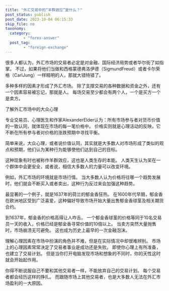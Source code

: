 ```yaml
---
title: "外汇交易中的“羊群效应”是什么？"
post_status: publish
post_date: 2023-10-04 06:15:33
skip_file: no
taxonomy:
  category:
        - "forex-answer"
  post_tag:
        - "foreign-exchange"
---
```


很多人都认为，外汇市场的交易者必定是对金融、国际经济局势或者华尔街了如指掌。 不过，如果将他们当做和西格蒙德弗洛伊德（SigmundFreud）或者卡尔荣格（CarlJung）一样精明的人，那就大错特错了。

多种多样的因素才形成了外汇市场。 除了支撑交易的各种数据和资金之外，还有一个因素容易被忘记，那就是人。 每场交易至少都会有两个人，一个是买方一个是卖方。

了解外汇市场中的大众心理

专业交易员、心理医生和作家AlexanderElder认为：所有市场参与者对货币价值的一致认同，就体现在市场的每一笔价格中。 价格实则就是心理活动的反映，它不断在所有参与者对价格的涨跌预期中寻找平衡。

简单来说，大众心理，或者说价值认同，其实就是大多数人对市场形成了类似的观点和预期，他们认为某种行为能够使他们达到自己的目标。

这种现象有时也被称作羊群效应，这也是人类生存的本能。 人类天生认为呆在一个群体中会更安全，或者说，相信大多数人的力量可以改变环境。

例如，外汇市场的环境就是市场行情。 当大多数人认为价格将往哪一个趋势发展时，他们就会不断买入或者卖出，这种行为反过来会加强这种趋势。

最显著的一个例子，就是1637年的荷兰的郁金香狂热。 在1600年代早期，郁金香在欧洲地区受到广泛喜爱，这种偏好导致市场开始大量出售郁金香球茎及相关期货合约。

到1637年，郁金香的价格高得让人咋舌。 一个郁金香球茎的价格等同于10名交易员一天的收入，价格已经是郁金香寻常价值的10倍以上。 当卖方突然大量抛售时，市场崩溃无可避免。 这也成为历史上最早的一次金融泡沫。

理解心理因素在市场中扮演的角色并不难，但是在实际情况中却很难辨别。 市场上的心理因素常常决定了交易者事业是成功还是失败。 即使你心理上有所准备，也建立了交易计划。 但是当你打开电脑发现市场和想象的不同时，你的天性这时就会开始起作用。

你得不断说服自己不要和其他交易者一样，不能放弃自己的交易计划。 每个交易者都会经历这样的挣扎。 而跟随市场上其他交易者，也是大多数人无法在外汇市场盈利的一大原因。
